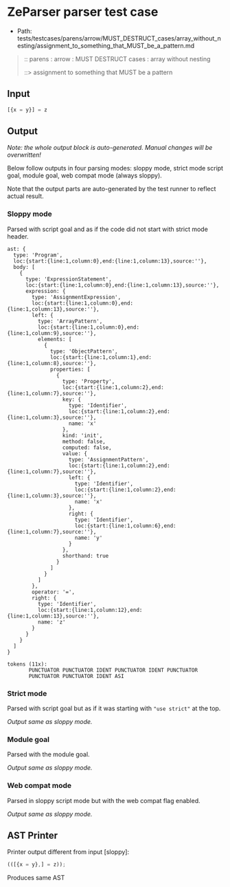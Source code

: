 # ZeParser parser test case

- Path: tests/testcases/parens/arrow/MUST_DESTRUCT_cases/array_without_nesting/assignment_to_something_that_MUST_be_a_pattern.md

> :: parens : arrow : MUST DESTRUCT cases : array without nesting
>
> ::> assignment to something that MUST be a pattern

## Input

`````js
[{x = y}] = z
`````

## Output

_Note: the whole output block is auto-generated. Manual changes will be overwritten!_

Below follow outputs in four parsing modes: sloppy mode, strict mode script goal, module goal, web compat mode (always sloppy).

Note that the output parts are auto-generated by the test runner to reflect actual result.

### Sloppy mode

Parsed with script goal and as if the code did not start with strict mode header.

`````
ast: {
  type: 'Program',
  loc:{start:{line:1,column:0},end:{line:1,column:13},source:''},
  body: [
    {
      type: 'ExpressionStatement',
      loc:{start:{line:1,column:0},end:{line:1,column:13},source:''},
      expression: {
        type: 'AssignmentExpression',
        loc:{start:{line:1,column:0},end:{line:1,column:13},source:''},
        left: {
          type: 'ArrayPattern',
          loc:{start:{line:1,column:0},end:{line:1,column:9},source:''},
          elements: [
            {
              type: 'ObjectPattern',
              loc:{start:{line:1,column:1},end:{line:1,column:8},source:''},
              properties: [
                {
                  type: 'Property',
                  loc:{start:{line:1,column:2},end:{line:1,column:7},source:''},
                  key: {
                    type: 'Identifier',
                    loc:{start:{line:1,column:2},end:{line:1,column:3},source:''},
                    name: 'x'
                  },
                  kind: 'init',
                  method: false,
                  computed: false,
                  value: {
                    type: 'AssignmentPattern',
                    loc:{start:{line:1,column:2},end:{line:1,column:7},source:''},
                    left: {
                      type: 'Identifier',
                      loc:{start:{line:1,column:2},end:{line:1,column:3},source:''},
                      name: 'x'
                    },
                    right: {
                      type: 'Identifier',
                      loc:{start:{line:1,column:6},end:{line:1,column:7},source:''},
                      name: 'y'
                    }
                  },
                  shorthand: true
                }
              ]
            }
          ]
        },
        operator: '=',
        right: {
          type: 'Identifier',
          loc:{start:{line:1,column:12},end:{line:1,column:13},source:''},
          name: 'z'
        }
      }
    }
  ]
}

tokens (11x):
       PUNCTUATOR PUNCTUATOR IDENT PUNCTUATOR IDENT PUNCTUATOR
       PUNCTUATOR PUNCTUATOR IDENT ASI
`````

### Strict mode

Parsed with script goal but as if it was starting with `"use strict"` at the top.

_Output same as sloppy mode._

### Module goal

Parsed with the module goal.

_Output same as sloppy mode._

### Web compat mode

Parsed in sloppy script mode but with the web compat flag enabled.

_Output same as sloppy mode._

## AST Printer

Printer output different from input [sloppy]:

````js
(([{x = y},] = z));
````

Produces same AST

